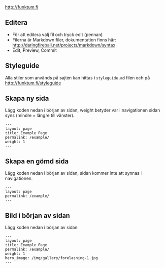 http://funktum.fi

## Editera
- För att editera välj fil och tryck edit (pennan)
- Filerna är Markdown filer, dokumentation finns här: http://daringfireball.net/projects/markdown/syntax
- Edit, Preview, Commit

## Styleguide

Alla stiler som används på sajten kan hittas i `styleguide.md` filen och på http://funktum.fi/styleguide

## Skapa ny sida

Lägg koden nedan i början av sidan, weight betyder var i navigationen sidan syns (mindre = längre till vänster).

    ---
    layout: page
    title: Example Page
    permalink: /example/
    weight: 1
    ---

## Skapa en gömd sida

Lägg koden nedan i början av sidan, sidan kommer inte att synnas i navigationen.

    ---
    layout: page
    permalink: /example/
    ---

## Bild i början av sidan

Lägg koden nedan i början av sidan

    ---
    layout: page
    title: Example Page
    permalink: /example/
    weight: 1
    hero_image: /img/gallery/forelasning-1.jpg
    ---